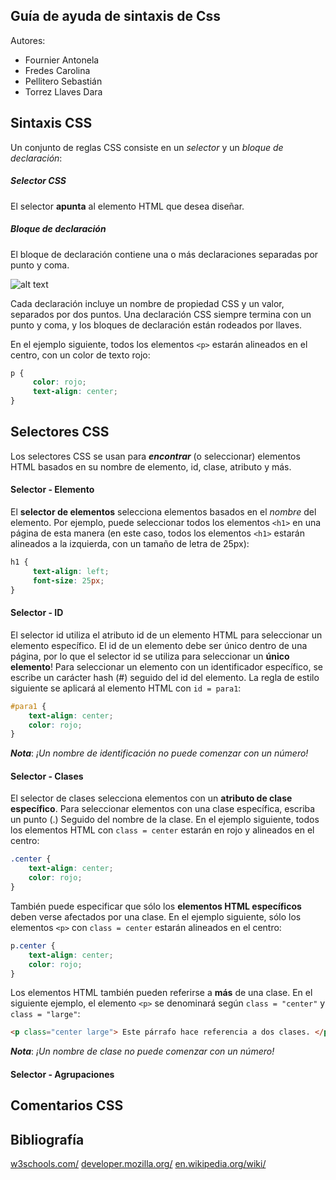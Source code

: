 ﻿## Guía de ayuda de sintaxis de Css

Autores:
  - Fournier Antonela
  - Fredes Carolina
  - Pellitero Sebastián
  - Torrez Llaves Dara

## Sintaxis CSS

Un conjunto de reglas CSS consiste en un *selector* y un *bloque de declaración*:

##### Selector CSS

El selector **apunta** al elemento HTML que desea diseñar.

##### Bloque de declaración

El bloque de declaración contiene una o más declaraciones separadas por punto y coma.

![alt text](https://www.w3schools.com/css/selector.gif "CSS selectors")

Cada declaración incluye un nombre de propiedad CSS y un valor, separados por dos puntos.
Una declaración CSS siempre termina con un punto y coma, y los bloques de declaración están rodeados por llaves.

En el ejemplo siguiente, todos los elementos `<p>` estarán alineados en el centro, con un color de texto rojo:
```css
p {
     color: rojo;
     text-align: center;
}
```

## Selectores CSS

Los selectores CSS se usan para *__encontrar__* (o seleccionar) elementos HTML basados en su nombre de elemento, id, clase, atributo y más.

#### Selector - Elemento

El **selector de elementos** selecciona elementos basados en el *nombre* del elemento.
Por ejemplo, puede seleccionar todos los elementos `<h1>` en una página de esta manera (en este caso, todos los elementos `<h1>` estarán alineados a la izquierda, con un tamaño de letra de 25px):

```css
h1 {
     text-align: left;
     font-size: 25px;
}
```

#### Selector - ID

El selector id utiliza el atributo id de un elemento HTML para seleccionar un elemento específico.
El id de un elemento debe ser único dentro de una página, por lo que el selector id se utiliza para seleccionar un **único elemento**!
Para seleccionar un elemento con un identificador específico, se escribe un carácter hash (#) seguido del id del elemento.
La regla de estilo siguiente se aplicará al elemento HTML con `id = para1`:

```css
#para1 {
    text-align: center;
    color: rojo;
}
```
***Nota***: *¡Un nombre de identificación no puede comenzar con un número!*

#### Selector - Clases

El selector de clases selecciona elementos con un **atributo de clase específico**.
Para seleccionar elementos con una clase específica, escriba un punto (.) Seguido del nombre de la clase.
En el ejemplo siguiente, todos los elementos HTML con `class = center` estarán en rojo y alineados en el centro:
```css
.center {
    text-align: center;
    color: rojo;
} 
```
También puede especificar que sólo los **elementos HTML específicos** deben verse afectados por una clase.
En el ejemplo siguiente, sólo los elementos `<p>` con `class = center` estarán alineados en el centro:
```css
p.center {
    text-align: center;
    color: rojo;
} 
```
Los elementos HTML también pueden referirse a **más** de una clase.
En el siguiente ejemplo, el elemento `<p>` se denominará según `class = "center"` y `class = "large"`:
```html
<p class="center large"> Este párrafo hace referencia a dos clases. </p>
```
***Nota***: *¡Un nombre de clase no puede comenzar con un número!*	

#### Selector - Agrupaciones



## Comentarios CSS

## Bibliografía 
[w3schools.com/](https://www.w3schools.com/)
[developer.mozilla.org/](https://developer.mozilla.org/)
[en.wikipedia.org/wiki/](https://en.wikipedia.org/wiki/Cascading_Style_Sheets)